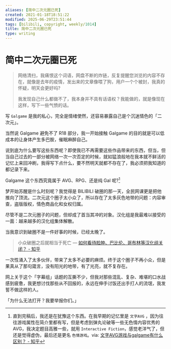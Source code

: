 ```yaml
---
aliases: [简中二次元圈已死]
created: 2021-01-18T18:51:22
modified: 2025-06-29T23:51:44
tags: [bilibili, copyright, weekly/1014]
title: 简中二次元圈已死
type: writing
---
```


# 简中二次元圈已死

> 网络清扫，我痛恨这个词语，网盘不断的炸链，反复提醒您浏览的内容不存在，就像是去年的疫情，发出来的文章像喂了狗，用户一个个被封，我真的怀疑，明天会更好吗?
>
> 我发现自己什么都做不了，我本身并不具有话语权？我能做的，就是像现在这样，写下一些气愤的话。

写 `Galgame` 是我的私心，完全是情绪使然，还容易暴露自己是个沉迷情色的「二次元」。

当然说 Galgame 避免不了 R18 部分，我一开始接触 Galgame 的目的就是可以低成本的让身体产生多巴胺，催眠麻醉自己。

说到底为什么要写这些东西呢？即使我已不再需要这些作品带来的东西，但当，但当自己过去的一部分被网络一次一次否定的时候，就如猛浪般地在我本就不鲜活的记忆上来回冲刷，我得写下点什么，要不然明天就都不存在了，我必须把我知道的都记录下来。

Galgame 这个东西究竟属于 AVG、RPG、还是纯 Gal 呢?[^why-this-title]

梦开始苏醒是什么时刻呢？我觉得是 BILIBILI 破圈的那一天，全民网课更是把他推向了顶流。二次元这个圈子太小众了，所以存在了太多灰色地带的问题：内容审查，盗版版权，情色商品化和女权归属。

尽管不是二次元圈子的问题，但却成了首当其冲的对象。汉化组是我最难以接受的一面：越来越多的汉化组集体解散。

当我意识到破圈不是一件好事的时候，已经太晚了。

> 小众破圈之后就相当于死亡
> — [如何看待脸肿、巴比伦、哥布林等汉化组关闭？ - 知乎](https://www.zhihu.com/question/456409506)

一次性涌入了太多伙伴，带来了太多不必要的麻烦。终于这个圈子不再小众，但是果真从了那句箴言，没有阳光的地带，有了光亮，就不复存在。

网上关于这个「字幕组」话题的互撕不少，但我对那些混乱、复杂、难堪的口水战感到疲惫，我更想讨伐那些从不回报的，永远在伸手讨饭还出手打人的流氓，我发誓不做这样的人。

「为什么无法打开？我要举报你们。」

[^why-this-title]: 直到完稿后，我还是在犹豫这个东西。在我早期的记忆里是 `文字AVG` ，因为往往游戏属性在简介里都有写，但是考虑到弹丸论破等一些无色情内容优秀的 AVG，我决定题目高雅一些，就用 `Interactive Fiction`，感觉老洋气了，但还是觉得虚伪，最后还是更名 `色情游戏`。via: [文字AVG游戏与galgame有什么区别？ - 知乎](https://www.zhihu.com/question/286784507)
